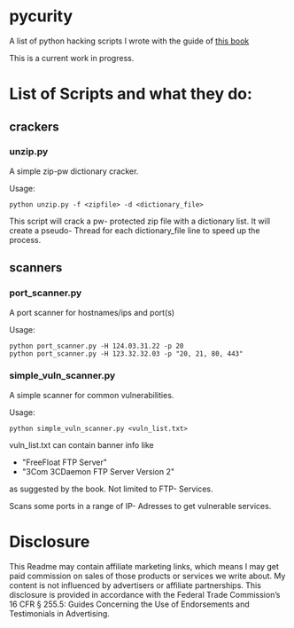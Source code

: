# pycurity
A list of python hacking scripts I wrote with the guide of [this book](http://amzn.to/2iaG8t6)

This is a current work in progress.

# List of Scripts and what they do:
## crackers
### unzip.py
A simple zip-pw dictionary cracker.

Usage:
```
python unzip.py -f <zipfile> -d <dictionary_file>
```

This script will crack a pw- protected zip file with a dictionary list. It will create a pseudo- Thread for each dictionary_file line to speed up the process.

## scanners
### port_scanner.py
A port scanner for hostnames/ips and port(s)

Usage: 
```
python port_scanner.py -H 124.03.31.22 -p 20
python port_scanner.py -H 123.32.32.03 -p "20, 21, 80, 443"
```

### simple\_vuln_scanner.py
A simple scanner for common vulnerabilities.

Usage: 
```
python simple_vuln_scanner.py <vuln_list.txt>
```

vuln_list.txt can contain banner info like
- "FreeFloat FTP Server"
- "3Com 3CDaemon FTP Server Version 2"

as suggested by the book. Not limited to FTP- Services.

Scans some ports in a range of IP- Adresses to get vulnerable services.


# Disclosure
This Readme may contain affiliate marketing links, which means I may get paid commission on sales of those products or services we write about. My content is not influenced by advertisers or affiliate partnerships. This disclosure is provided in accordance with the Federal Trade Commission’s 16 CFR § 255.5: Guides Concerning the Use of Endorsements and Testimonials in Advertising.
